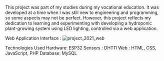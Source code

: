 This project was part of my studies during my vocational education. It was developed at a time when I was still new to engineering and programming, so some aspects may not be perfect. However, this project reflects my dedication to learning and experimenting with developing a hydroponic plant-growing system using LED lighting, controlled via a web application.

Web Application Interface :
![project_2021_web](https://github.com/user-attachments/assets/05d4384c-3d68-4114-8841-47fc6c7d5b87)

Technologies Used
Hardware: ESP32
Sensors : DHT11
Web : HTML, CSS, JavaScript, PHP
Database: MySQL
